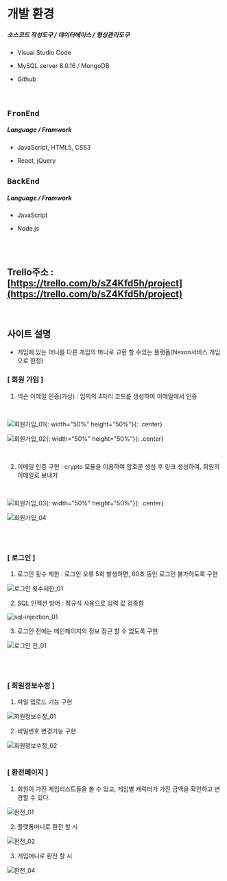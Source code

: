 # 개발 환경

##### 소스코드 작성도구 / 데이터베이스 / 형상관리도구

- Visual Studio Code

- MySQL server 8.0.16 / MongoDB

- Github

<br>

## `FronEnd`

##### Language / Framwork

- JavaScript, HTML5, CSS3

- React, jQuery

## `BackEnd`

##### Language / Framwork

- JavaScript

- Node.js

<br>

<br>

##  Trello주소 : [https://trello.com/b/sZ4Kfd5h/project](https://trello.com/b/sZ4Kfd5h/project)

<br>

## 사이트 설명

- 게임에 있는 머니를 다른 게임의 머니로 교환 할 수있는 플랫폼(Nexon서비스 게임으로 한정)

### [ 회원 가입 ]

1. 넥슨 이메일 인증(가상) : 임의의 4자리 코드를 생성하여 이메일에서 인증
<br>

![회원가입_01](/ppt/gif/회원가입_01.gif){: width="50%" height="50%"}{: .center}
<br>

![회원가입_02](/ppt/gif/회원가입_02.gif){: width="50%" height="50%"}{: .center}

<br>

2. 이메일 인증 구현 : crypto 모듈을 이용하여 암호문 생성 후 링크 생성하여, 회원의 이메일로 보내기
<br>

![회원가입_03](/ppt/gif/회원가입_03.gif){: width="50%" height="50%"}{: .center}
<br>

![회원가입_04](/ppt/gif/회원가입_04.gif)

<br>

<br>

### [ 로그인 ]

1. 로그인 횟수 제한 : 로그인 오류 5회 발생하면, 60초 동안 로그인 불가하도록 구현

![로그인 횟수제한_01](/ppt/gif/로그인_횟수제한_01.gif)
<br>

2. SQL 인젝션 방어 : 정규식 사용으로 입력 값 검증함

![sql-injection_01](/ppt/gif/sql-injection_01.gif)
<br>

3. 로그인 전에는 메인페이지의 정보 접근 할 수 없도록 구현

![로그인 전_01](/ppt/gif/로그인_전_01.gif)

<br>
<br>

### [ 회원정보수정 ]

1. 파일 업로드 기능 구현

![회원정보수정_01](/ppt/gif/회원정보수정_01.gif)
<br>

2. 비밀번호 변경기능 구현

![회원정보수정_02](/ppt/gif/회원정보수정_02.gif)
<br>
<br>

### [ 환전페이지 ]

1. 회원이 가진 게임리스트들을 볼 수 있고, 게임별 캐릭터가 가진 금액을 확인하고 변경할 수 있다. 

![환전_01](/ppt/gif/환전_01.gif)
<br>

2. 플랫폼머니로 환전 할 시

![환전_02](/ppt/gif/환전_02.gif)
<br>

3. 게임머니로 환전 할 시

![환전_04](/ppt/gif/환전_04.gif)

<br>
<br>
